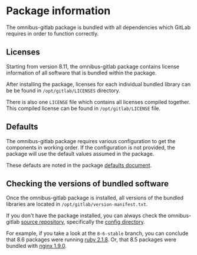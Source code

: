 # Package information

The omnibus-gitlab package is bundled with all dependencies which GitLab
requires in order to function correctly.

## Licenses

Starting from version 8.11, the omnibus-gitlab package contains license
information of all software that is bundled within the package.

After installing the package, licenses for each individual bundled library
can be be found in `/opt/gitlab/LICENSES` directory.

There is also one `LICENSE` file which contains all licenses compiled together.
This compiled license can be found in `/opt/gitlab/LICENSE` file.

## Defaults

The omnibus-gitlab package requires various configuration to get the
components in working order.
If the configuration is not provided, the package will use the default
values assumed in the package.

These defauts are noted in the package [defaults document](defaults.md).

## Checking the versions of bundled software

Once the omnibus-gitlab package is installed, all versions of the bundled
libraries are  located in `/opt/gitlab/version-manifest.txt`.

If you don't have the package installed, you can always check the omnibus-gitlab
[source repository], specifically the [config directory].

For example, if you take a look at the `8-6-stable` branch, you can conclude that
8.6 packages were running [ruby 2.1.8]. Or, that 8.5 packages were bundled
with [nginx 1.9.0].


[source repository]: https://gitlab.com/gitlab-org/omnibus-gitlab/tree/master
[config directory]: https://gitlab.com/gitlab-org/omnibus-gitlab/tree/master/config
[ruby 2.1.8]: https://gitlab.com/gitlab-org/omnibus-gitlab/blob/8-6-stable/config/projects/gitlab.rb#L48
[nginx 1.9.0]: https://gitlab.com/gitlab-org/omnibus-gitlab/blob/8-5-stable/config/software/nginx.rb#L20
